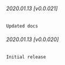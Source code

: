 

###### 2020.01.13 [v0.0.021]

```
Updated docs
```


###### 2020.01.13 [v0.0.020]

```
Initial release
```


